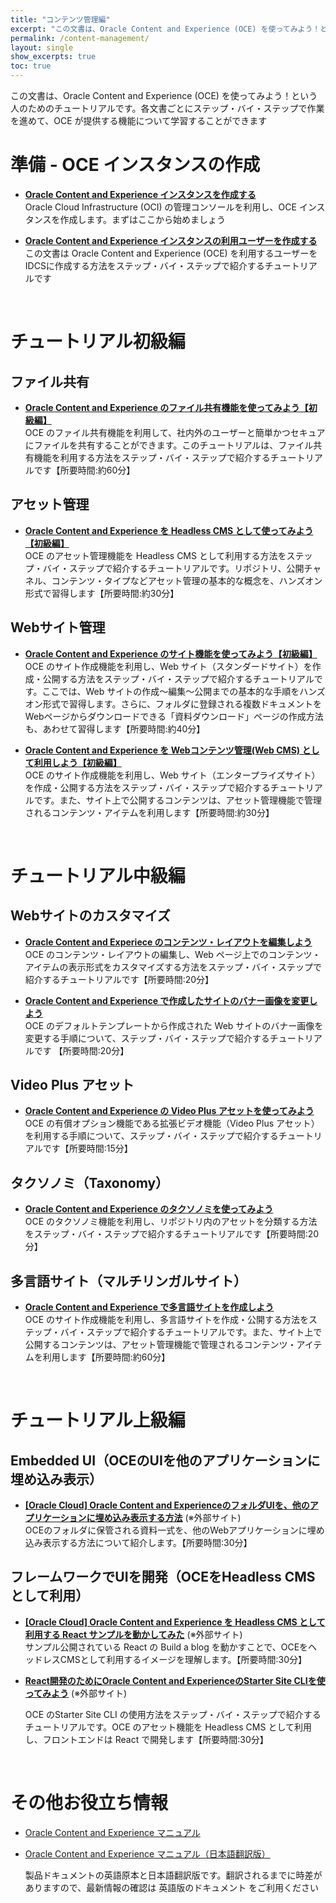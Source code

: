 ```yaml
---
title: "コンテンツ管理編"
excerpt: "この文書は、Oracle Content and Experience (OCE) を使ってみよう！という人のためのチュートリアルです"
permalink: /content-management/
layout: single
show_excerpts: true
toc: true
---
```

この文書は、Oracle Content and Experience (OCE) を使ってみよう！という人のためのチュートリアルです。各文書ごとにステップ・バイ・ステップで作業を進めて、OCE が提供する機能について学習することができます

# 準備 - OCE インスタンスの作成

+ **[Oracle Content and Experience インスタンスを作成する](/ocitutorials/content-management/create_oce_instance/)**  
    Oracle Cloud Infrastructure (OCI) の管理コンソールを利用し、OCE インスタンスを作成します。まずはここから始めましょう


+ **[Oracle Content and Experience インスタンスの利用ユーザーを作成する](/ocitutorials/content-management/create_idcs_group_user/)**  
    この文書は Oracle Content and Experience (OCE) を利用するユーザーをIDCSに作成する方法をステップ・バイ・ステップで紹介するチュートリアルです

<br />

# チュートリアル初級編

## ファイル共有

+ **[Oracle Content and Experience のファイル共有機能を使ってみよう【初級編】](/ocitutorials/content-management/using_file_sharing/)**  
    OCE のファイル共有機能を利用して、社内外のユーザーと簡単かつセキュアにファイルを共有することができます。このチュートリアルは、ファイル共有機能を利用する方法をステップ・バイ・ステップで紹介するチュートリアルです【所要時間:約60分】


## アセット管理

+ **[Oracle Content and Experience を Headless CMS として使ってみよう【初級編】](/ocitutorials/content-management/41_asset_headless/)**  
    OCE のアセット管理機能を Headless CMS として利用する方法をステップ・バイ・ステップで紹介するチュートリアルです。リポジトリ、公開チャネル、コンテンツ・タイプなどアセット管理の基本的な概念を、ハンズオン形式で習得します【所要時間:約30分】


## Webサイト管理

+ **[Oracle Content and Experience のサイト機能を使ってみよう【初級編】](/ocitutorials/content-management/61_create_site/)**  
    OCE のサイト作成機能を利用し、Web サイト（スタンダードサイト）を作成・公開する方法をステップ・バイ・ステップで紹介するチュートリアルです。ここでは、Web サイトの作成〜編集〜公開までの基本的な手順をハンズオン形式で習得します。さらに、フォルダに登録される複数ドキュメントをWebページからダウンロードできる「資料ダウンロード」ページの作成方法も、あわせて習得します【所要時間:約40分】

+ **[Oracle Content and Experience を Webコンテンツ管理(Web CMS) として利用しよう【初級編】](/ocitutorials/content-management/62_webcms/)**  
    OCE のサイト作成機能を利用し、Web サイト（エンタープライズサイト）を作成・公開する方法をステップ・バイ・ステップで紹介するチュートリアルです。また、サイト上で公開するコンテンツは、アセット管理機能で管理されるコンテンツ・アイテムを利用します【所要時間:約30分】

<br />

# チュートリアル中級編

## Webサイトのカスタマイズ

+ **[Oracle Content and Experiece のコンテンツ・レイアウトを編集しよう](/ocitutorials/content-management/71_customize_contentlayout/)**  
    OCE のコンテンツ・レイアウトの編集し、Web ページ上でのコンテンツ・アイテムの表示形式をカスタマイズする方法をステップ・バイ・ステップで紹介するチュートリアルです【所要時間:20分】


+ **[Oracle Content and Experience で作成したサイトのバナー画像を変更しよう](/ocitutorials/content-management/72_change_banner/)**  
    OCE のデフォルトテンプレートから作成された Web サイトのバナー画像を変更する手順について、ステップ・バイ・ステップで紹介するチュートリアルです 【所要時間:20分】


## Video Plus アセット

+ **[Oracle Content and Experience の Video Plus アセットを使ってみよう](/ocitutorials/content-management/73_videoplus/)**  
    OCE の有償オプション機能である拡張ビデオ機能（Video Plus アセット）を利用する手順について、ステップ・バイ・ステップで紹介するチュートリアルです【所要時間:15分】


## タクソノミ（Taxonomy）

+ **[Oracle Content and Experience のタクソノミを使ってみよう](/ocitutorials/content-management/75_taxonomy/)**  
    OCE のタクソノミ機能を利用し、リポジトリ内のアセットを分類する方法をステップ・バイ・ステップで紹介するチュートリアルです【所要時間:20分】


## 多言語サイト（マルチリンガルサイト）

+ **[Oracle Content and Experience で多言語サイトを作成しよう](/ocitutorials/content-management/74_create_multilingual/)**  
    OCE のサイト作成機能を利用し、多言語サイトを作成・公開する方法をステップ・バイ・ステップで紹介するチュートリアルです。また、サイト上で公開するコンテンツは、アセット管理機能で管理されるコンテンツ・アイテムを利用します【所要時間:約60分】

<br />

# チュートリアル上級編

## Embedded UI（OCEのUIを他のアプリケーションに埋め込み表示）

+ **[[Oracle Cloud] Oracle Content and ExperienceのフォルダUIを、他のアプリケーションに埋め込み表示する方法](https://qiita.com/nakasato310/items/931604ee6c58e4cc9ee2)** (※外部サイト)  
    OCEのフォルダに保管される資料一式を、他のWebアプリケーションに埋め込み表示する方法について紹介します。【所要時間:30分】


## フレームワークでUIを開発（OCEをHeadless CMSとして利用）

+ **[[Oracle Cloud] Oracle Content and Experience を Headless CMS として利用する React サンプルを動かしてみた](https://qiita.com/nakasato310/items/abf9f3ea8b85b09bae3d)** (※外部サイト)  
    サンプル公開されている React の Build a blog を動かすことで、OCEをヘッドレスCMSとして利用するイメージを理解します。【所要時間:30分】

+ **[React開発のためにOracle Content and ExperienceのStarter Site CLIを使ってみよう](https://community.oracle.com/tech/welcome/discussion/4474323/)** (※外部サイト)

    OCE のStarter Site CLI の使用方法をステップ・バイ・ステップで紹介するチュートリアルです。OCE のアセット機能を Headless CMS として利用し、フロントエンドは React で開発します【所要時間:30分】

<br />

# その他お役立ち情報

+ [Oracle Content and Experience マニュアル](https://docs.oracle.com/en/cloud/paas/content-cloud/books.html)

+ [Oracle Content and Experience マニュアル（日本語翻訳版）](https://docs.oracle.com/cloud/help/ja/content-cloud/index.htm)

    製品ドキュメントの英語原本と日本語翻訳版です。翻訳されるまでに時差がありますので、最新情報の確認は 英語版のドキュメント をご利用ください
